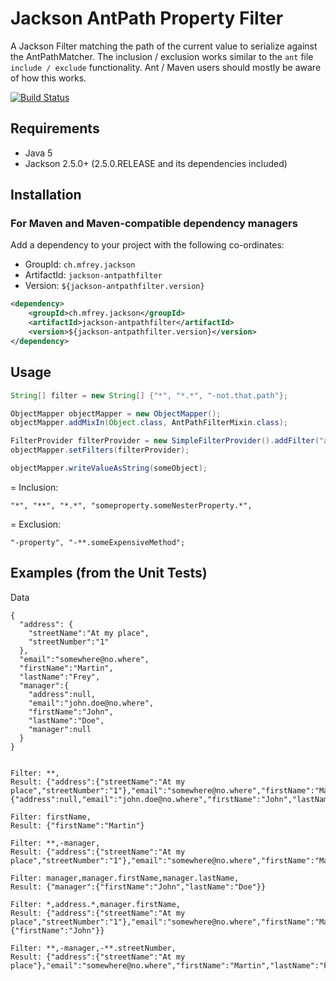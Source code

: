
Jackson AntPath Property Filter
===============================

A Jackson Filter matching the path of the current value to serialize against the AntPathMatcher. The inclusion / exclusion works similar to the `ant` file `include / exclude` functionality. Ant / Maven users should mostly be aware of how this works.

[![Build Status](https://travis-ci.org/Antibrumm/jackson-antpathfilter.png)](https://travis-ci.org/Antibrumm/jackson-antpathfilter)

Requirements
------------

 - Java 5
 - Jackson 2.5.0+ (2.5.0.RELEASE and its dependencies included)


Installation
------------

### For Maven and Maven-compatible dependency managers
Add a dependency to your project with the following co-ordinates:

 - GroupId: `ch.mfrey.jackson`
 - ArtifactId: `jackson-antpathfilter`
 - Version: `${jackson-antpathfilter.version}`

```xml
<dependency>
	<groupId>ch.mfrey.jackson</groupId>
	<artifactId>jackson-antpathfilter</artifactId>
	<version>${jackson-antpathfilter.version}</version>
</dependency>
```

Usage
-----

```java
String[] filter = new String[] {"*", "*.*", "-not.that.path"};

ObjectMapper objectMapper = new ObjectMapper();
objectMapper.addMixIn(Object.class, AntPathFilterMixin.class);

FilterProvider filterProvider = new SimpleFilterProvider().addFilter("antPathFilter", new AntPathPropertyFilter(filter));
objectMapper.setFilters(filterProvider);

objectMapper.writeValueAsString(someObject);
```

= Inclusion:

```  
"*", "**", "*.*", "someproperty.someNesterProperty.*",
```

= Exclusion:

```
"-property", "-**.someExpensiveMethod";
```


Examples (from the Unit Tests)
------------------------------

Data
```
{
  "address": {
    "streetName":"At my place",
    "streetNumber":"1"
  },
  "email":"somewhere@no.where",
  "firstName":"Martin",
  "lastName":"Frey",
  "manager":{
    "address":null,
    "email":"john.doe@no.where",
    "firstName":"John",
    "lastName":"Doe",
    "manager":null
  }
}
    
```

```
Filter: **,
Result: {"address":{"streetName":"At my place","streetNumber":"1"},"email":"somewhere@no.where","firstName":"Martin","lastName":"Frey","manager":{"address":null,"email":"john.doe@no.where","firstName":"John","lastName":"Doe","manager":null}}
```
    
```
Filter: firstName,
Result: {"firstName":"Martin"}
```

```
Filter: **,-manager,
Result: {"address":{"streetName":"At my place","streetNumber":"1"},"email":"somewhere@no.where","firstName":"Martin","lastName":"Frey"}
```

```
Filter: manager,manager.firstName,manager.lastName,
Result: {"manager":{"firstName":"John","lastName":"Doe"}}
```

```
Filter: *,address.*,manager.firstName,
Result: {"address":{"streetName":"At my place","streetNumber":"1"},"email":"somewhere@no.where","firstName":"Martin","lastName":"Frey","manager":{"firstName":"John"}}
```

```
Filter: **,-manager,-**.streetNumber,
Result: {"address":{"streetName":"At my place"},"email":"somewhere@no.where","firstName":"Martin","lastName":"Frey"}
```
